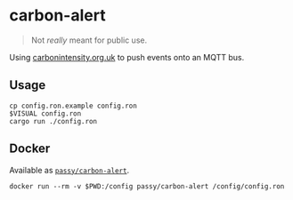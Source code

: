 # carbon-alert

> Not *really* meant for public use.

Using [carbonintensity.org.uk](https://carbonintensity.org.uk/) to push events onto
an MQTT bus.

## Usage

```
cp config.ron.example config.ron
$VISUAL config.ron
cargo run ./config.ron
```

## Docker

Available as [`passy/carbon-alert`](https://hub.docker.com/repository/docker/passy/carbon-alert).

```
docker run --rm -v $PWD:/config passy/carbon-alert /config/config.ron
```
